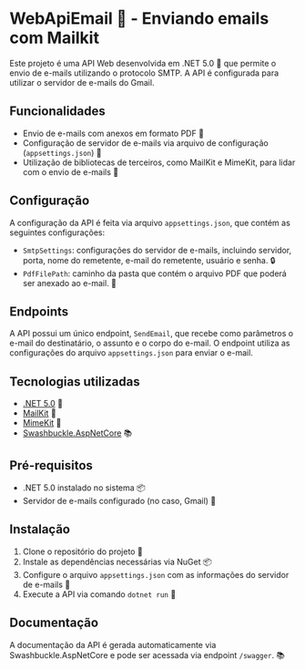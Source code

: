 # WebApiEmail 📧 - Enviando emails com Mailkit

Este projeto é uma API Web desenvolvida em .NET 5.0 🚀 que permite o envio de e-mails utilizando o protocolo SMTP. 
A API é configurada para utilizar o servidor de e-mails do Gmail.

## Funcionalidades

* Envio de e-mails com anexos em formato PDF 📄
* Configuração de servidor de e-mails via arquivo de configuração (`appsettings.json`) 📁
* Utilização de bibliotecas de terceiros, como MailKit e MimeKit, para lidar com o envio de e-mails 📨

## Configuração

A configuração da API é feita via arquivo `appsettings.json`, que contém as seguintes configurações:

* `SmtpSettings`: configurações do servidor de e-mails, incluindo servidor, porta, nome do remetente, e-mail do remetente, usuário e senha. 🔒
* `PdfFilePath`: caminho da pasta que contém o arquivo PDF que poderá ser anexado ao e-mail. 📄

## Endpoints

A API possui um único endpoint, `SendEmail`, que recebe como parâmetros o e-mail do destinatário, o assunto e o corpo do e-mail. 
O endpoint utiliza as configurações do arquivo `appsettings.json` para enviar o e-mail.

## Tecnologias utilizadas

* [.NET 5.0](https://dotnet.microsoft.com/en-us/download/dotnet/5.0) 🚀
* [MailKit](https://github.com/jstedfast/MailKit) 📨
* [MimeKit](https://github.com/jstedfast/MimeKit) 📄
* [Swashbuckle.AspNetCore](https://github.com/domaindrivendev/Swashbuckle.AspNetCore) 📚

## Pré-requisitos

* .NET 5.0 instalado no sistema 📦
* Servidor de e-mails configurado (no caso, Gmail) 📧

## Instalação

1. Clone o repositório do projeto 📁
2. Instale as dependências necessárias via NuGet 📦
3. Configure o arquivo `appsettings.json` com as informações do servidor de e-mails 📁
4. Execute a API via comando `dotnet run` 🚀

## Documentação

A documentação da API é gerada automaticamente via Swashbuckle.AspNetCore e pode ser acessada via endpoint `/swagger`. 📚

